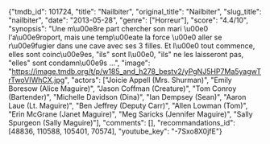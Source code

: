 {"tmdb_id": 101724, "title": "Nailbiter", "original_title": "Nailbiter", "slug_title": "nailbiter", "date": "2013-05-28", "genre": ["Horreur"], "score": "4.4/10", "synopsis": "Une m\u00e8re part chercher son mari \u00e0 l'a\u00e9roport, mais une temp\u00eate la force \u00e0 aller se r\u00e9fugier dans une cave avec ses 3 filles. Et l\u00e0 tout commence, elles sont coinc\u00e9es, \"ils\" sont l\u00e0, \"ils\" ne les laisseront pas, \"elles\" sont condamn\u00e9s ...", "image": "https://image.tmdb.org/t/p/w185_and_h278_bestv2/yPgNJ5HP7Ma5yagwTrTwoVIWhCX.jpg", "actors": ["Joicie Appell (Mrs. Shurman)", "Emily Boresow (Alice Maguire)", "Jason Coffman (Creature)", "Tom Conroy (Bartender)", "Michelle Davidson (Dina)", "Ian Dempsey (Sean)", "Aaron Laue (Lt. Maguire)", "Ben Jeffrey (Deputy Carr)", "Allen Lowman (Tom)", "Erin McGrane (Janet Maguire)", "Meg Saricks (Jennifer Maguire)", "Sally Spurgeon (Sally Maguire)"], "comments": [], "recommandations_id": [48836, 110588, 105401, 70574], "youtube_key": "-7Sxo8X0jfE"}